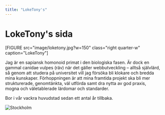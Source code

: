 ```yaml
---
title: "LokeTony's"
---
```

# LokeTony's sida

[FIGURE src="image/loketony.jpg?w=150" class="right quarter-w" caption="LokeTony"]

Jag är en sapiansk homonoid primat i den biologiska fasen. Är dock en gammal canidae vulpes (räv) när det gäller webbutveckling – alltså självlärd, så genom att studera på universitet vill jag försöka bli klokare och bredda mina kunskaper. Förhoppningen är att mina framtida projekt ska bli mer strukturerade, genomtänkta, väl utförda samt dra nytta av god praxis, mogna och väletablerade lärdomar och standarder.

Bor i vår vackra huvudstad sedan ett antal år tillbaka.

![Stockholm](image/stockholm.jpg)

